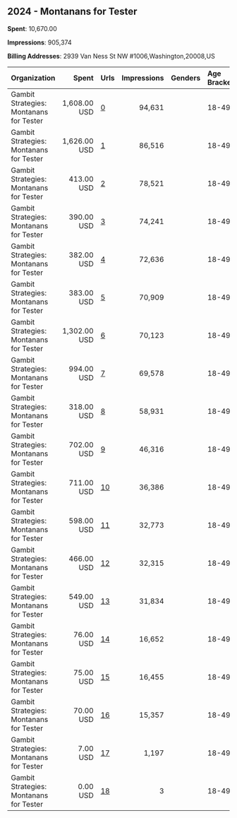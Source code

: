 ## 2024 - Montanans for Tester 
**Spent**: 10,670.00

**Impressions**: 905,374

**Billing Addresses**: 2939 Van Ness St NW #1006,Washington,20008,US

|Organization|Spent|Urls|Impressions|Genders|Age Brackets|Country Codes|
|:---|---:|:---|---:|:---|:---|:---|
|Gambit Strategies: Montanans for Tester|1,608.00 USD|[0](https://www.snap.com/political-ads/asset/dbfa184cd370703786c36d68bf31a82cdcd43953d6809dae9efe2a20c48389a1?mediaType=mp4)|94,631||18-49|united states|
|Gambit Strategies: Montanans for Tester|1,626.00 USD|[1](https://www.snap.com/political-ads/asset/0137fa2c62ca2df2564189f4abdac77998ec346996a332a9f89d8e7c3fca0376?mediaType=mp4)|86,516||18-49|united states|
|Gambit Strategies: Montanans for Tester|413.00 USD|[2](https://www.snap.com/political-ads/asset/09578262c7b9cc9537b7cfb58bfed8782b495bcee78a493a45fd3c8e8b69fc67?mediaType=mp4)|78,521||18-49|united states|
|Gambit Strategies: Montanans for Tester|390.00 USD|[3](https://www.snap.com/political-ads/asset/8ca19e27e82e22bc227c97cba8ba0834eca760c0e8c084ec850396eafecce844?mediaType=png)|74,241||18-49|united states|
|Gambit Strategies: Montanans for Tester|382.00 USD|[4](https://www.snap.com/political-ads/asset/3f471b74ced62c280bd4ce631fe0af2bfc00353d4f3f0e58f86f36938c7874ce?mediaType=png)|72,636||18-49|united states|
|Gambit Strategies: Montanans for Tester|383.00 USD|[5](https://www.snap.com/political-ads/asset/155064382d316434485a77594d5f5d6c308ff8d88931b9e0ff8cf1419d4e02d1?mediaType=mp4)|70,909||18-49|united states|
|Gambit Strategies: Montanans for Tester|1,302.00 USD|[6](https://www.snap.com/political-ads/asset/4dd1c966927615edbf8a2f94af772105e57eca2a29fb16119160689c49fcb422?mediaType=mp4)|70,123||18-49|united states|
|Gambit Strategies: Montanans for Tester|994.00 USD|[7](https://www.snap.com/political-ads/asset/0be56b9544258d17d50a8b8c75320240edb6ec4857392e4d6ad7f40712ba6ee4?mediaType=mp4)|69,578||18-49|united states|
|Gambit Strategies: Montanans for Tester|318.00 USD|[8](https://www.snap.com/political-ads/asset/5a752740b3f27ebbe59fa13834e1e60c5431c76406fef979ca0315aa8b1ce463?mediaType=jpeg)|58,931||18-49|united states|
|Gambit Strategies: Montanans for Tester|702.00 USD|[9](https://www.snap.com/political-ads/asset/e6a90331e548b94c4ebe2ea393cec61265d257deb6f1246d16cc1055a2a0d696?mediaType=mp4)|46,316||18-49|united states|
|Gambit Strategies: Montanans for Tester|711.00 USD|[10](https://www.snap.com/political-ads/asset/34e03b5102f769e977aa209789ebbf123c09865e9cc56f16c06cd21b786e67f1?mediaType=mp4)|36,386||18-49|united states|
|Gambit Strategies: Montanans for Tester|598.00 USD|[11](https://www.snap.com/political-ads/asset/30108df131cf712371f071ce6170e532610aa9f828b0a5a59f27d3bc75c28b12?mediaType=mp4)|32,773||18-49|united states|
|Gambit Strategies: Montanans for Tester|466.00 USD|[12](https://www.snap.com/political-ads/asset/d4f79cf8fa6165a8d6bf4ad4d5df82a47beeac657a97adc9e83ac577ebb0285c?mediaType=mp4)|32,315||18-49|united states|
|Gambit Strategies: Montanans for Tester|549.00 USD|[13](https://www.snap.com/political-ads/asset/2a14d9dd90f7fc39b775294c9d369db0e297ad353322a3a6391aac41b1c5bf44?mediaType=mp4)|31,834||18-49|united states|
|Gambit Strategies: Montanans for Tester|76.00 USD|[14](https://www.snap.com/political-ads/asset/0ffeabf0c479cbe3b2dff27ec38a25197d4ba61fbe6bdd1bcaac776f56688a5c?mediaType=png)|16,652||18-49|united states|
|Gambit Strategies: Montanans for Tester|75.00 USD|[15](https://www.snap.com/political-ads/asset/f8ebfcf6764305757967fb376706189d7f92fc865ebd351e0a1cf90583e278a1?mediaType=mp4)|16,455||18-49|united states|
|Gambit Strategies: Montanans for Tester|70.00 USD|[16](https://www.snap.com/political-ads/asset/b4707932ee068ffa157fada8dd9ee9bac1f1159584aec26dc7ace536b7f9594c?mediaType=png)|15,357||18-49|united states|
|Gambit Strategies: Montanans for Tester|7.00 USD|[17](https://www.snap.com/political-ads/asset/5fb0a89c424f88859bf3349cc3f8e0ae33ef6b071e0d4f5980e609922702df77?mediaType=mp4)|1,197||18-49|united states|
|Gambit Strategies: Montanans for Tester|0.00 USD|[18](https://www.snap.com/political-ads/asset/d1e507f183cb8012938488c52cfaee1acccd0cf8ab1841535f043c64dca75083?mediaType=mp4)|3||18-49|united states|
